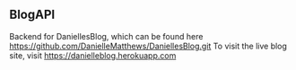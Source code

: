 ## BlogAPI
Backend for DaniellesBlog, which can be found here https://github.com/DanielleMatthews/DaniellesBlog.git
To visit the live blog site, visit https://danielleblog.herokuapp.com
